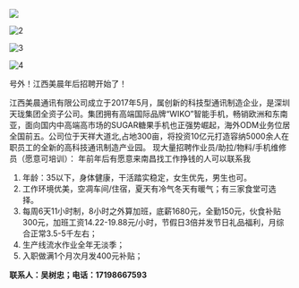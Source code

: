 ![](https://shuzhongwu.github.io/1.jpg)

![2](https://shuzhongwu.github.io/2.jpg)

![3](https://shuzhongwu.github.io/3.jpg)

![4](https://shuzhongwu.github.io/4.jpg)

号外！江西美晨年后招聘开始了！

​     江西美晨通讯有限公司成立于2017年5月，属创新的科技型通讯制造企业，是深圳天珑集团全资子公司。集团拥有高端国际品牌“WIKO”智能手机，畅销欧洲和东南亚，面向国内中高端高市场的SUGAR糖果手机也正强势崛起，海外ODM业务位居全国前五。公司位于天祥大道北,占地300亩，将投资10亿元打造容纳5000余人在职员工的全新的高科技通讯制造产业园。
现大量招聘作业员/助拉/物料/手机维修员（愿意可培训）：
年前年后有愿意来南昌找工作挣钱的人可以联系我

1. 年龄：35以下，身体健康，干活踏实稳定，女生优先，男生也可。
2. 工作环境优美，空凋车间/住宿，夏天有冷气冬天有暖气；有三家食堂可选择。
3. 每周6天11小时制，8小时之外算加班，底薪1680元，全勤150元，伙食补贴300元，加班工资14.22-19.88元/小时，节假日3倍并发节日礼品福利，月综合正常3.5-5千左右；
4. 生产线流水作业全年无淡季；
5. 入职做满1个月次月发400元补贴；

**联系人：吴树忠；电话：17198667593**

